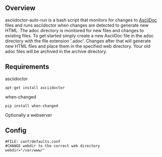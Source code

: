## Overview
asciidoctor-auto-run is a bash script that monitors for changes to [AsciiDoc](http://asciidoctor.org/docs/what-is-asciidoc/) files and runs asciidoctor when changes are detected to generate new HTML.
The adoc directory is monitored for new files and changes to existing files. To get started simply create a new AsciiDoc file in the adoc directory with the file extension '.adoc'. Changes after that will generate new HTML files and place them in the specified web directory. Your old adoc files will be archived in the archive directory. 

## Requirements
asciidoctor  

`apt-get install asciidoctor`

when-changed

`pip install when-changed`

Optionally a webserver

## Config
```
#FILE: conf/defaults.conf
#CHANGE webdir to the correct web directory 
webdir="/var/www/"
```
